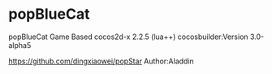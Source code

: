 popBlueCat
=======

popBlueCat Game Based cocos2d-x 2.2.5 (lua++)
cocosbuilder:Version 3.0-alpha5

https://github.com/dingxiaowei/popStar
Author:Aladdin
